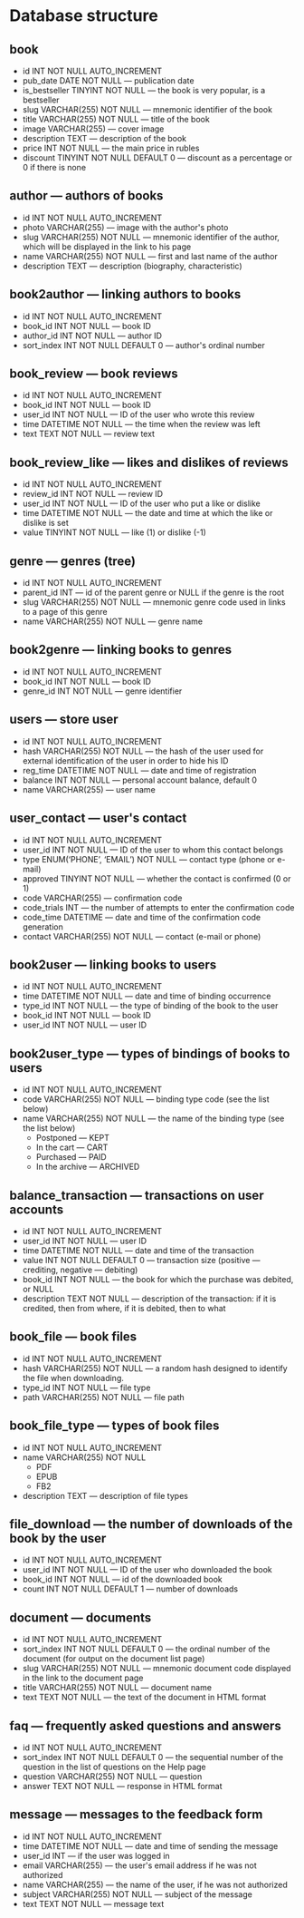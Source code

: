 # Database structure

## book

- id INT NOT NULL AUTO_INCREMENT
- pub_date DATE NOT NULL — publication date
- is_bestseller TINYINT NOT NULL — the book is very popular, is a bestseller
- slug VARCHAR(255) NOT NULL — mnemonic identifier of the book
- title VARCHAR(255) NOT NULL — title of the book
- image VARCHAR(255) — cover image
- description TEXT — description of the book
- price INT NOT NULL — the main price in rubles
- discount TINYINT NOT NULL DEFAULT 0 — discount as a percentage or 0 if there is none

## author — authors of books

- id INT NOT NULL AUTO_INCREMENT
- photo VARCHAR(255) — image with the author's photo
- slug VARCHAR(255) NOT NULL — mnemonic identifier of the author, which will be displayed in the link to his page
- name VARCHAR(255) NOT NULL — first and last name of the author
- description TEXT — description (biography, characteristic)

## book2author — linking authors to books

- id INT NOT NULL AUTO_INCREMENT
- book_id INT NOT NULL — book ID
- author_id INT NOT NULL — author ID
- sort_index INT NOT NULL DEFAULT 0 — author's ordinal number

## book_review — book reviews

- id INT NOT NULL AUTO_INCREMENT
- book_id INT NOT NULL — book ID
- user_id INT NOT NULL — ID of the user who wrote this review
- time DATETIME NOT NULL — the time when the review was left
- text TEXT NOT NULL — review text

## book_review_like — likes and dislikes of reviews

- id INT NOT NULL AUTO_INCREMENT
- review_id INT NOT NULL — review ID
- user_id INT NOT NULL — ID of the user who put a like or dislike
- time DATETIME NOT NULL — the date and time at which the like or dislike is set
- value TINYINT NOT NULL — like (1) or dislike (-1)

## genre — genres (tree)

- id INT NOT NULL AUTO_INCREMENT
- parent_id INT — id of the parent genre or NULL if the genre is the root
- slug VARCHAR(255) NOT NULL — mnemonic genre code used in links to a page of this genre
- name VARCHAR(255) NOT NULL — genre name

## book2genre — linking books to genres

- id INT NOT NULL AUTO_INCREMENT
- book_id INT NOT NULL — book ID
- genre_id INT NOT NULL — genre identifier

## users — store user

- id INT NOT NULL AUTO_INCREMENT
- hash VARCHAR(255) NOT NULL — the hash of the user used for external identification of the user in order to hide his ID
- reg_time DATETIME NOT NULL — date and time of registration
- balance INT NOT NULL — personal account balance, default 0
- name VARCHAR(255) — user name

## user_contact — user's contact

- id INT NOT NULL AUTO_INCREMENT
- user_id INT NOT NULL — ID of the user to whom this contact belongs
- type ENUM(‘PHONE’, ‘EMAIL’) NOT NULL — contact type (phone or e-mail)
- approved TINYINT NOT NULL — whether the contact is confirmed (0 or 1)
- code VARCHAR(255) — confirmation code
- code_trials INT — the number of attempts to enter the confirmation code
- code_time DATETIME — date and time of the confirmation code generation
- contact VARCHAR(255) NOT NULL — contact (e-mail or phone)


## book2user — linking books to users

- id INT NOT NULL AUTO_INCREMENT
- time DATETIME NOT NULL — date and time of binding occurrence
- type_id INT NOT NULL — the type of binding of the book to the user
- book_id INT NOT NULL — book ID
- user_id INT NOT NULL — user ID

## book2user_type — types of bindings of books to users

- id INT NOT NULL AUTO_INCREMENT
- code VARCHAR(255) NOT NULL — binding type code (see the list below)
- name VARCHAR(255) NOT NULL — the name of the binding type (see the list below)
  - Postponed — KEPT
  - In the cart — CART
  - Purchased — PAID
  - In the archive — ARCHIVED

## balance_transaction — transactions on user accounts

- id INT NOT NULL AUTO_INCREMENT
- user_id INT NOT NULL — user ID
- time DATETIME NOT NULL — date and time of the transaction
- value INT NOT NULL DEFAULT 0 — transaction size (positive — crediting, negative — debiting)
- book_id INT NOT NULL — the book for which the purchase was debited, or NULL
- description TEXT NOT NULL — description of the transaction: if it is credited, then from where, if it is debited, then to what

## book_file — book files

- id INT NOT NULL AUTO_INCREMENT
- hash VARCHAR(255) NOT NULL — a random hash designed to identify the file when downloading.
- type_id INT NOT NULL — file type
- path VARCHAR(255) NOT NULL — file path

## book_file_type — types of book files

- id INT NOT NULL AUTO_INCREMENT
- name VARCHAR(255) NOT NULL
  - PDF
  - EPUB
  - FB2
- description TEXT — description of file types

## file_download — the number of downloads of the book by the user

- id INT NOT NULL AUTO_INCREMENT
- user_id INT NOT NULL — ID of the user who downloaded the book
- book_id INT NOT NULL — id of the downloaded book
- count INT NOT NULL DEFAULT 1 — number of downloads

## document — documents

- id INT NOT NULL AUTO_INCREMENT
- sort_index INT NOT NULL DEFAULT 0 — the ordinal number of the document (for output on the document list page)
- slug VARCHAR(255) NOT NULL — mnemonic document code displayed in the link to the document page
- title VARCHAR(255) NOT NULL — document name
- text TEXT NOT NULL — the text of the document in HTML format

## faq — frequently asked questions and answers

- id INT NOT NULL AUTO_INCREMENT
- sort_index INT NOT NULL DEFAULT 0 — the sequential number of the question in the list of questions on the Help page
- question VARCHAR(255) NOT NULL — question
- answer TEXT NOT NULL — response in HTML format

## message — messages to the feedback form

- id INT NOT NULL AUTO_INCREMENT
- time DATETIME NOT NULL — date and time of sending the message
- user_id INT — if the user was logged in
- email VARCHAR(255) — the user's email address if he was not authorized
- name VARCHAR(255) — the name of the user, if he was not authorized
- subject VARCHAR(255) NOT NULL — subject of the message
- text TEXT NOT NULL — message text